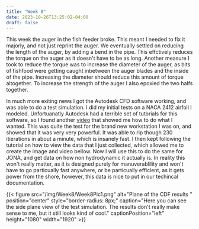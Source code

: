 ```yaml
---
title: "Week 8"
date: 2023-10-26T13:25:02-04:00
draft: false
---
```


This week the auger in the fish feeder broke. This meant I needed to fix it majorly, and not just reprint the auger. We eventually settled on reducing the length of the auger, by adding a bend in the pipe. This effctively reduces the torque on the auger as it doesn't have to be as long. Another measure I took to reduce the torque was to increase the diameter of the auger, as bits of fishfood were getting caught inbetween the auger blades and the inside of the pipe. Increasing the diameter should reduce this amount of torque altogether. To increase the strength of the auger I also epoxied the two halfs together. 

In much more exiting news I got the Autodesk CFD software working, and was able to do a test simulation. I did my initial tests on a NACA 2412 airfoil I modeled. Unfortuanatly Autodesk had a terrible set of tutorials for this software, so I found another [video](https://www.youtube.com/watch?v=nS9SfKLdkw4) that showed me how to do what I wanted. This was quite the test for the brand new workstation I was on, and showed that it was very very powerful. It was able to rip though 230 itierations in about a minute, which is insanely fast. I then kept following the tutorial on how to view the data that I just collected, which allowed me to create the image and video bellow. Now I will use this to do the same for JONA, and get data on how non hydrodynamic it actually is. In reality this won't really matter, as it is designed purely for manuverablility and won't have to go particually fast anywhere, or be particually efficient, as it gets power from the shore, however, this data is nice to put in our techincal documentation. 

{{< figure src="/img/Week8/Week8Pic1.png" alt="Plane of the CDF results " position="center" style="border-radius: 8px;" caption="Here you can see the side plane view of the test simulation. The results don't really make sense to me, but it still looks kind of cool." captionPosition="left" height="1080" width="1920" >}}

